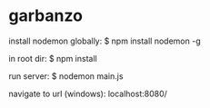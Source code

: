 # garbanzo
install nodemon globally:
$ npm install nodemon -g

in root dir:
$ npm install

run server:
$ nodemon main.js


navigate to url (windows):
localhost:8080/
